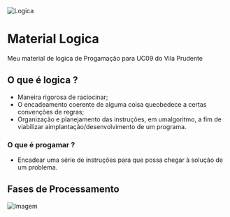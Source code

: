 ![Logica](https://img.shields.io/badge/Logica-Material-red)

# Material Logica
Meu material de logica de Progamação para UC09 do Vila Prudente

## O que é logica ?

- Maneira rigorosa de raciocinar;
- O encadeamento coerente de alguma coisa queobedece a certas convenções de regras;
- Organização e planejamento das instruções, em umalgoritmo, a fim de viabilizar aimplantação/desenvolvimento de um programa.


### O que é progamar ?
- Encadear uma série de instruções para que possa chegar à solução de um problema.

## Fases de Processamento

![Imagem](https://user-images.githubusercontent.com/65987358/84964040-7547ee80-b0e1-11ea-8aeb-1cd4d94218b8.JPG)
